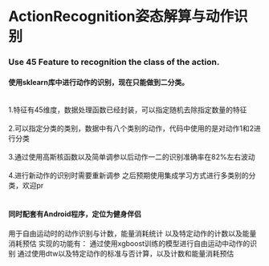 # ActionRecognition姿态解算与动作识别
### Use 45 Feature to recognition the class of the action.
#### 使用sklearn库中进行动作的识别，现在只能做到二分类。<br><br>
  1.特征有45维度，数据处理函数已经封装，可以指定随机去除指定数量的特征<br><br>
  2.可以指定分类的类别，数据中有八个类别的动作，代码中使用的是对动作1和2进行分类<br><br>
  3.通过使用高斯核函数以及简单调参以后动作一二的识别准确率在82%左右波动<br><br>
  4.进行新动作的识别时需要重新调参
之后预期使用集成学习方式进行多类别的分类，欢迎pr
<br><br>
#### 同时配套有Android程序，定位为健身伴侣
用于自由运动时的动作识别与计数，能量消耗统计
以及特定动作的计数以及能量消耗预估
实现的功能有：
通过使用xgboost训练的模型进行自由运动中动作的识别
通过使用dtw以及特定动作的标准与否计算，以及计数和能量消耗预估
#

